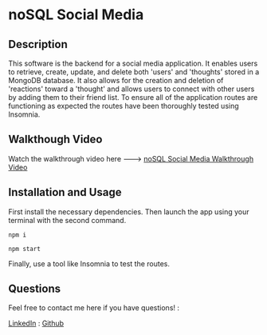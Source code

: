 # noSQL Social Media

## Description

This software is the backend for a social media application. It enables users to retrieve, create, update, and delete both 'users' and 'thoughts' stored in a MongoDB database. It also allows for the creation and deletion of 'reactions' toward a 'thought' and allows users to connect with other users by adding them to their friend list. To ensure all of the application routes are functioning as expected the routes have been thoroughly tested using Insomnia.

## Walkthough Video

Watch the walkthrough video here ---> [noSQL Social Media Walkthrough Video](https://drive.google.com/file/d/1XFO7xdx7AGIORtKZv7AwYUrN4Eiujwas/view?usp=sharing)

## Installation and Usage

First install the necessary dependencies. Then launch the app using your terminal with the second command.

```
npm i
```

```
npm start
```

Finally, use a tool like Insomnia to test the routes.

## Questions

Feel free to contact me here if you have questions! :

[LinkedIn](https://www.linkedin.com/in/derekszcz45/) : [Github](https://github.com/Lone1ne)

